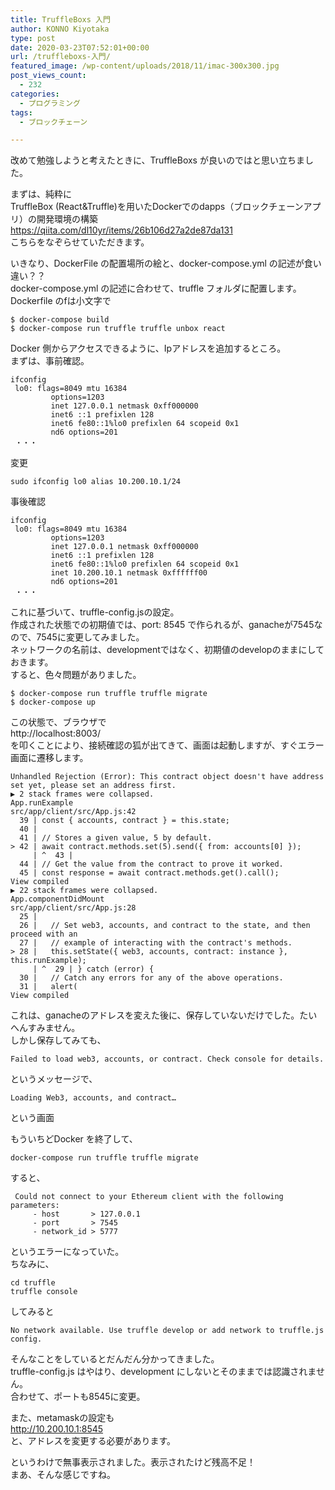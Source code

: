 ```yaml
---
title: TruffleBoxs 入門
author: KONNO Kiyotaka
type: post
date: 2020-03-23T07:52:01+00:00
url: /truffleboxs-入門/
featured_image: /wp-content/uploads/2018/11/imac-300x300.jpg
post_views_count:
  - 232
categories:
  - プログラミング
tags:
  - ブロックチェーン

---
```

改めて勉強しようと考えたときに、TruffleBoxs が良いのではと思い立ちました。

まずは、純粋に  
TruffleBox (React&Truffle)を用いたDockerでのdapps（ブロックチェーンアプリ）の開発環境の構築  
<a href="https://qiita.com/dl10yr/items/26b106d27a2de87da131" target="_blank" rel="noreferrer noopener" aria-label="https://qiita.com/dl10yr/items/26b106d27a2de87da131 (opens in a new tab)">https://qiita.com/dl10yr/items/26b106d27a2de87da131</a>  
こちらをなぞらせていただきます。

いきなり、DockerFile の配置場所の絵と、docker-compose.yml の記述が食い違い？？  
docker-compose.yml の記述に合わせて、truffle フォルダに配置します。  
Dockerfile のfは小文字で

<pre class="wp-block-code"><code>$ docker-compose build
$ docker-compose run truffle truffle unbox react</code></pre>

Docker 側からアクセスできるように、Ipアドレスを追加するところ。  
まずは、事前確認。

<pre class="wp-block-code"><code>ifconfig
 lo0: flags=8049 mtu 16384
         options=1203
         inet 127.0.0.1 netmask 0xff000000 
         inet6 ::1 prefixlen 128 
         inet6 fe80::1%lo0 prefixlen 64 scopeid 0x1 
         nd6 options=201
 ・・・</code></pre>

変更

<pre class="wp-block-code"><code>sudo ifconfig lo0 alias 10.200.10.1/24</code></pre>

事後確認

<pre class="wp-block-code"><code>ifconfig
 lo0: flags=8049 mtu 16384
         options=1203
         inet 127.0.0.1 netmask 0xff000000 
         inet6 ::1 prefixlen 128 
         inet6 fe80::1%lo0 prefixlen 64 scopeid 0x1 
         inet 10.200.10.1 netmask 0xffffff00 
         nd6 options=201
 ・・・</code></pre>

これに基づいて、truffle-config.jsの設定。  
作成された状態での初期値では、port: 8545 で作られるが、ganacheが7545なので、7545に変更してみました。  
ネットワークの名前は、developmentではなく、初期値のdevelopのままにしておきます。  
すると、色々問題がありました。

<pre class="wp-block-code"><code>$ docker-compose run truffle truffle migrate
$ docker-compose up</code></pre>

この状態で、ブラウザで  
http://localhost:8003/  
を叩くことにより、接続確認の狐が出てきて、画面は起動しますが、すぐエラー画面に遷移します。

<pre class="wp-block-code"><code>Unhandled Rejection (Error): This contract object doesn't have address set yet, please set an address first.
▶ 2 stack frames were collapsed.
App.runExample
src/app/client/src/App.js:42
  39 | const { accounts, contract } = this.state;
  40 | 
  41 | // Stores a given value, 5 by default.
> 42 | await contract.methods.set(5).send({ from: accounts&#91;0] });
     | ^  43 | 
  44 | // Get the value from the contract to prove it worked.
  45 | const response = await contract.methods.get().call();
View compiled
▶ 22 stack frames were collapsed.
App.componentDidMount
src/app/client/src/App.js:28
  25 | 
  26 |   // Set web3, accounts, and contract to the state, and then proceed with an
  27 |   // example of interacting with the contract's methods.
> 28 |   this.setState({ web3, accounts, contract: instance }, this.runExample);
     | ^  29 | } catch (error) {
  30 |   // Catch any errors for any of the above operations.
  31 |   alert(
View compiled</code></pre>

これは、ganacheのアドレスを変えた後に、保存していないだけでした。たいへんすみません。  
しかし保存してみても、

<pre class="wp-block-code"><code>Failed to load web3, accounts, or contract. Check console for details.</code></pre>

というメッセージで、

<pre class="wp-block-code"><code>Loading Web3, accounts, and contract…</code></pre>

という画面

もういちどDocker を終了して、

<pre class="wp-block-code"><code>docker-compose run truffle truffle migrate</code></pre>

すると、

<pre class="wp-block-code"><code> Could not connect to your Ethereum client with the following parameters:
     - host       > 127.0.0.1
     - port       > 7545
     - network_id > 5777</code></pre>

というエラーになっていた。  
ちなみに、

<pre class="wp-block-code"><code>cd truffle
truffle console</code></pre>

してみると

<pre class="wp-block-code"><code>No network available. Use truffle develop or add network to truffle.js config.</code></pre>

そんなことをしているとだんだん分かってきました。  
truffle-config.js はやはり、development にしないとそのままでは認識されません。  
合わせて、ポートも8545に変更。

また、metamaskの設定も  
http://10.200.10.1:8545  
と、アドレスを変更する必要があります。

というわけで無事表示されました。表示されたけど残高不足！  
まあ、そんな感じですね。<figure class="wp-block-image size-large">

<img src="https://i0.wp.com/www.programmers-office.ml/wp-content/uploads/2020/03/スクリーンショット-2020-03-23-16.28.17.png?ssl=1" alt="" class="wp-image-3263" srcset="https://i0.wp.com/www.programmers-office.ml/wp-content/uploads/2020/03/スクリーンショット-2020-03-23-16.28.17.png?w=320&ssl=1 320w, https://i0.wp.com/www.programmers-office.ml/wp-content/uploads/2020/03/スクリーンショット-2020-03-23-16.28.17.png?resize=194%2C300&ssl=1 194w" sizes="(max-width: 320px) 100vw, 320px" data-recalc-dims="1" /> </figure>